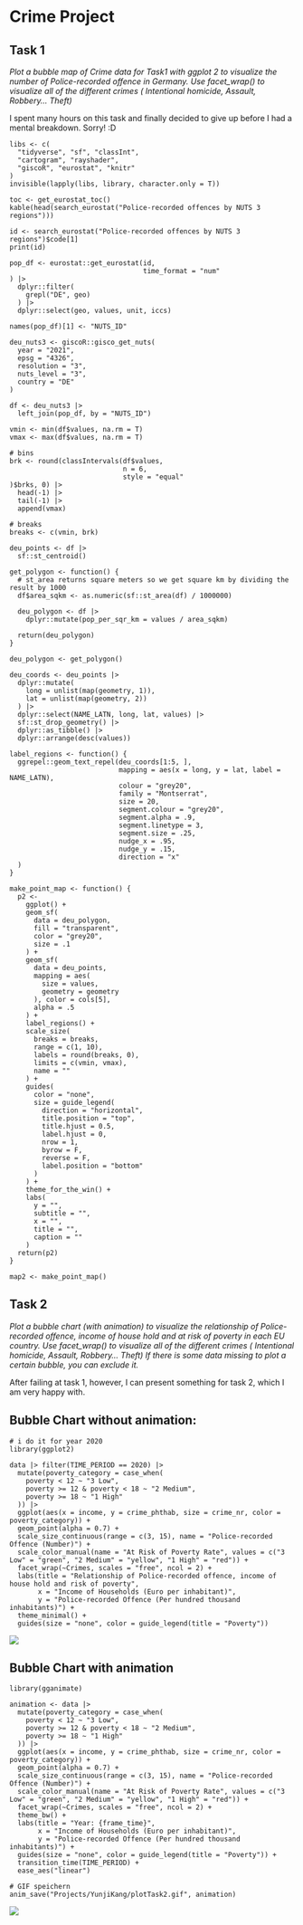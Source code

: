 # Crime Project

## Task 1

*Plot a bubble map of Crime data for Task1 with ggplot 2 to visualize
the number of Police-recorded offence in Germany. Use facet\_wrap() to
visualize all of the different crimes ( Intentional homicide, Assault,
Robbery… Theft)*

I spent many hours on this task and finally decided to give up before I
had a mental breakdown. Sorry! :D

    libs <- c(
      "tidyverse", "sf", "classInt", 
      "cartogram", "rayshader",
      "giscoR", "eurostat", "knitr"
    )
    invisible(lapply(libs, library, character.only = T))

    toc <- get_eurostat_toc()
    kable(head(search_eurostat("Police-recorded offences by NUTS 3 regions")))

    id <- search_eurostat("Police-recorded offences by NUTS 3 regions")$code[1]
    print(id)

    pop_df <- eurostat::get_eurostat(id,
                                     time_format = "num"
    ) |>
      dplyr::filter(
        grepl("DE", geo)
      ) |>
      dplyr::select(geo, values, unit, iccs)

    names(pop_df)[1] <- "NUTS_ID"

    deu_nuts3 <- giscoR::gisco_get_nuts(
      year = "2021",
      epsg = "4326",
      resolution = "3",
      nuts_level = "3",
      country = "DE"
    )

    df <- deu_nuts3 |>
      left_join(pop_df, by = "NUTS_ID")

    vmin <- min(df$values, na.rm = T)
    vmax <- max(df$values, na.rm = T)

    # bins
    brk <- round(classIntervals(df$values,
                                n = 6,
                                style = "equal"
    )$brks, 0) |>
      head(-1) |>
      tail(-1) |>
      append(vmax)

    # breaks
    breaks <- c(vmin, brk)

    deu_points <- df |>
      sf::st_centroid()

    get_polygon <- function() {
      # st_area returns square meters so we get square km by dividing the result by 1000
      df$area_sqkm <- as.numeric(sf::st_area(df) / 1000000)
      
      deu_polygon <- df |>
        dplyr::mutate(pop_per_sqr_km = values / area_sqkm)
      
      return(deu_polygon)
    }

    deu_polygon <- get_polygon()

    deu_coords <- deu_points |>
      dplyr::mutate(
        long = unlist(map(geometry, 1)),
        lat = unlist(map(geometry, 2))
      ) |>
      dplyr::select(NAME_LATN, long, lat, values) |>
      sf::st_drop_geometry() |>
      dplyr::as_tibble() |>
      dplyr::arrange(desc(values))

    label_regions <- function() {
      ggrepel::geom_text_repel(deu_coords[1:5, ],
                               mapping = aes(x = long, y = lat, label = NAME_LATN),
                               colour = "grey20",
                               family = "Montserrat",
                               size = 20,
                               segment.colour = "grey20",
                               segment.alpha = .9,
                               segment.linetype = 3,
                               segment.size = .25,
                               nudge_x = .95,
                               nudge_y = .15,
                               direction = "x"
      )
    }

    make_point_map <- function() {
      p2 <-
        ggplot() +
        geom_sf(
          data = deu_polygon,
          fill = "transparent",
          color = "grey20",
          size = .1
        ) +
        geom_sf(
          data = deu_points,
          mapping = aes(
            size = values,
            geometry = geometry
          ), color = cols[5],
          alpha = .5
        ) +
        label_regions() +
        scale_size(
          breaks = breaks,
          range = c(1, 10),
          labels = round(breaks, 0),
          limits = c(vmin, vmax),
          name = ""
        ) +
        guides(
          color = "none",
          size = guide_legend(
            direction = "horizontal",
            title.position = "top",
            title.hjust = 0.5,
            label.hjust = 0,
            nrow = 1,
            byrow = F,
            reverse = F,
            label.position = "bottom"
          )
        ) +
        theme_for_the_win() +
        labs(
          y = "",
          subtitle = "",
          x = "",
          title = "",
          caption = ""
        )
      return(p2)
    }

    map2 <- make_point_map()

## Task 2

*Plot a bubble chart (with animation) to visualize the relationship of
Police-recorded offence, income of house hold and at risk of poverty in
each EU country. Use facet\_wrap() to visualize all of the different
crimes ( Intentional homicide, Assault, Robbery… Theft) If there is some
data missing to plot a certain bubble, you can exclude it.*

After failing at task 1, however, I can present something for task 2,
which I am very happy with.

## Bubble Chart without animation:

    # i do it for year 2020
    library(ggplot2)

    data |> filter(TIME_PERIOD == 2020) |> 
      mutate(poverty_category = case_when(
        poverty < 12 ~ "3 Low",
        poverty >= 12 & poverty < 18 ~ "2 Medium",
        poverty >= 18 ~ "1 High"
      )) |> 
      ggplot(aes(x = income, y = crime_phthab, size = crime_nr, color = poverty_category)) +
      geom_point(alpha = 0.7) +
      scale_size_continuous(range = c(3, 15), name = "Police-recorded Offence (Number)") + 
      scale_color_manual(name = "At Risk of Poverty Rate", values = c("3 Low" = "green", "2 Medium" = "yellow", "1 High" = "red")) +
      facet_wrap(~Crimes, scales = "free", ncol = 2) +
      labs(title = "Relationship of Police-recorded offence, income of house hold and risk of poverty",
           x = "Income of Households (Euro per inhabitant)",
           y = "Police-recorded Offence (Per hundred thousand inhabitants)") +
      theme_minimal() +
      guides(size = "none", color = guide_legend(title = "Poverty"))

![](plotTask2_1.png)

## Bubble Chart with animation

    library(gganimate)

    animation <- data |> 
      mutate(poverty_category = case_when(
        poverty < 12 ~ "3 Low",
        poverty >= 12 & poverty < 18 ~ "2 Medium",
        poverty >= 18 ~ "1 High"
      )) |> 
      ggplot(aes(x = income, y = crime_phthab, size = crime_nr, color = poverty_category)) +
      geom_point(alpha = 0.7) +
      scale_size_continuous(range = c(3, 15), name = "Police-recorded Offence (Number)") + 
      scale_color_manual(name = "At Risk of Poverty Rate", values = c("3 Low" = "green", "2 Medium" = "yellow", "1 High" = "red")) +
      facet_wrap(~Crimes, scales = "free", ncol = 2) +
      theme_bw() +
      labs(title = "Year: {frame_time}",
           x = "Income of Households (Euro per inhabitant)",
           y = "Police-recorded Offence (Per hundred thousand inhabitants)") +
      guides(size = "none", color = guide_legend(title = "Poverty")) +
      transition_time(TIME_PERIOD) +
      ease_aes("linear")

    # GIF speichern
    anim_save("Projects/YunjiKang/plotTask2.gif", animation)

![](plotTask2.gif)
